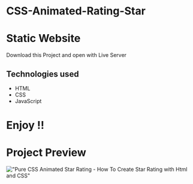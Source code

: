 # CSS-Animated-Rating-Star
# Static Website
Download this Project and open with Live Server

## Technologies used

* HTML
* CSS
* JavaScript

# Enjoy !!



# Project Preview

!["Pure CSS Animated Star Rating - How To Create Star Rating with Html and CSS"](https://user-images.githubusercontent.com/67447840/147625678-2ab0cb72-6c1a-4eef-8dcc-518a473af737.gif "Pure CSS Animated Star Rating - How To Create Star Rating with Html and CSS")
